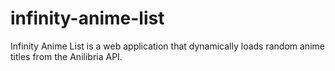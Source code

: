 # infinity-anime-list
Infinity Anime List is a web application that dynamically loads random anime titles from the Anilibria API.
